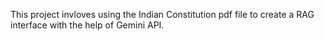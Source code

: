 This project invloves using the Indian Constitution pdf file to create a RAG interface with the help of Gemini API.
